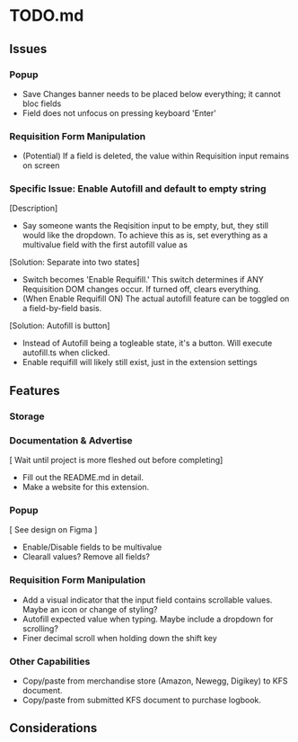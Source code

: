 # **TODO.md**

## **Issues**

### Popup 

- Save Changes banner needs to be placed below everything; it cannot bloc fields
- Field does not unfocus on pressing keyboard 'Enter'

### Requisition Form Manipulation

- (Potential) If a field is deleted, the value within Requisition input remains on screen

### Specific Issue: Enable Autofill and default to empty string

[Description]
- Say someone wants the Reqisition input to be empty, but, they still would like the dropdown. To achieve this as is, set everything as a multivalue field with the first autofill value as 

[Solution: Separate into two states]
- Switch becomes 'Enable Requifill.' This switch determines if ANY Requisition DOM changes occur. If turned off, clears everything.
- (When Enable Requifill ON) The actual autofill feature can be toggled on a field-by-field basis.

[Solution: Autofill is button]
- Instead of Autofill being a togleable state, it's a button. Will execute autofill.ts when clicked.
- Enable requifill will likely still exist, just in the extension settings
## **Features**

### Storage

### Documentation & Advertise

[ Wait until project is more fleshed out before completing]
- Fill out the README.md in detail.
- Make a website for this extension.


### Popup

[ See design on Figma ]
- Enable/Disable fields to be multivalue
- Clearall values? Remove all fields?


### Requisition Form Manipulation

- Add a visual indicator that the input field contains scrollable values. Maybe an icon or change of styling?
- Autofill expected value when typing. Maybe include a dropdown for scrolling?
- Finer decimal scroll when holding down the shift key

### Other Capabilities

- Copy/paste from merchandise store (Amazon, Newegg, Digikey) to KFS document.
- Copy/paste from submitted KFS document to purchase logbook.

## **Considerations**
